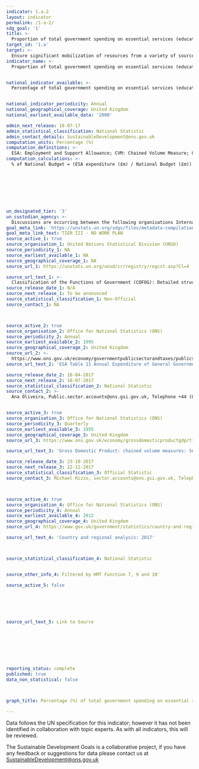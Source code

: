 ```yaml
---
indicator: 1.a.2
layout: indicator
permalink: /1-a-2/
sdg_goal: '1'
title: >-
  Proportion of total government spending on essential services (education, health and social protection)
target_id: '1.a'
target: >-
  Ensure significant mobilization of resources from a variety of sources, including through enhanced development cooperation, in order to provide adequate and predictable means for developing countries, in particular least developed countries, to implement programmes and policies to end poverty in all its dimensions
indicator_name: >-
  Proportion of total government spending on essential services (education, health and social protection)


national_indicator_available: >-
  Percentage of total government spending on essential services (education, health and social protection) 


national_indicator_periodicity: Annual
national_geographical_coverage: United Kingdom
national_earliest_available_data: '2000'

admin_next_release: 18-07-17
admin_statistical_classification: National Statistic 
admin_contact_details: SustainableDevelopment@ons.gov.uk
computation_units: Percentage (%) 
computation_definitions: >-
  ESA: Employment and Support Allowance; CVM: Chained Volume Measure; CRA: Country and Regional Analysis. This indicator uses the Classification of the Functions of Government (COFOG) codes 07 (Health), 09 (Education) and 10 (Social protection).
computation_calculations: >-
  % of National Budget = (ESA expenditure (£m) / National Budget (£m)) * 100 OR % of Gross Domestic Product = (ESA expenditure (£m) / GDP (£m)) * 100








un_designated_tier: '3'
un_custodian_agency: >-
  Discussions are occurring between the following organisations International Labour Organization (ILO) United Nations Educational Scientific and Cultural Organization - Institute for Statistics (UNESCO-UIS) and World Health Organization (WHO)
goal_meta_link: 'https://unstats.un.org/sdgs/files/metadata-compilation/Metadata-Goal-1.pdf'
goal_meta_link_text: TIER III - NO WORK PLAN
source_active_1: true
source_organisation_1: United Nations Statistical Division (UNSD)
source_periodicity_1: NA
source_earliest_available_1: NA
source_geographical_coverage_1: NA
source_url_1: https://unstats.un.org/unsd/cr/registry/regcst.asp?Cl=4

source_url_text_1: >-
  Classification of the Functions of Government (COFOG): Detailed structure and explanatory notes
source_release_date_1: N/A
source_next_release_1: To be announced
source_statistical_classification_1: Non-Official
source_contact_1: NA



source_active_2: true
source_organisation_2: Office for National Statistics (ONS)
source_periodicity_2: Annual
source_earliest_available_2: 1995
source_geographical_coverage_2: United Kingdom
source_url_2: >-
  https://www.ons.gov.uk/economy/governmentpublicsectorandtaxes/publicspending/datasets/esatable11annualexpenditureofgeneralgovernment
source_url_text_2: 'ESA Table 11 Annual Expenditure of General Government'

source_release_date_2: 18-04-2017
source_next_release_2: 18-07-2017
source_statistical_classification_2: National Statistic
source_contact_2: >-
  Ana Oliveira, Public.sector.accounts@ons.gsi.gov.uk, Telephone +44 (0)1633 451792


source_active_3: true
source_organisation_3: Office for National Statistics (ONS)
source_periodicity_3: Quarterly
source_earliest_available_3: 1955
source_geographical_coverage_3: United Kingdom
source_url_3: https://www.ons.gov.uk/economy/grossdomesticproductgdp/timeseries/abmi/ukea

source_url_text_3: 'Gross Domestic Product: chained volume measures: Seasonally adjusted £m'

source_release_date_3: 23-10-2017
source_next_release_3: 22-12-2017
source_statistical_classification_3: Official Statistic
source_contact_3: Michael Rizzo, sector.accounts@ons.gsi.gov.uk, Telephone  +44 (0)1633 456366



source_active_4: true
source_organisation_4: Office for National Statistics (ONS)
source_periodicity_4: Annual
source_earliest_available_4: 2012
source_geographical_coverage_4: United Kingdom
source_url_4: https://www.gov.uk/government/statistics/country-and-regional-analysis-2017

source_url_text_4: 'Country and regional analysis: 2017'



source_statistical_classification_4: National Statistic


source_other_info_4: Filtered by HMT Function 7, 9 and 10'

source_active_5: false






source_url_text_5: Link to Source








reporting_status: complete
published: true
data_non_statistical: false



graph_title: Percentage (%) of total government spending on essential services 

---
```

Data follows the UN specification for this indicator; however it has not been identified in collaboration with topic experts. As with all indicators, this will be reviewed.
  
The Sustainable Development Goals is a collaborative project, if you have any feedback or suggestions for data please contact us at <SustainableDevelopment@ons.gov.uk>


